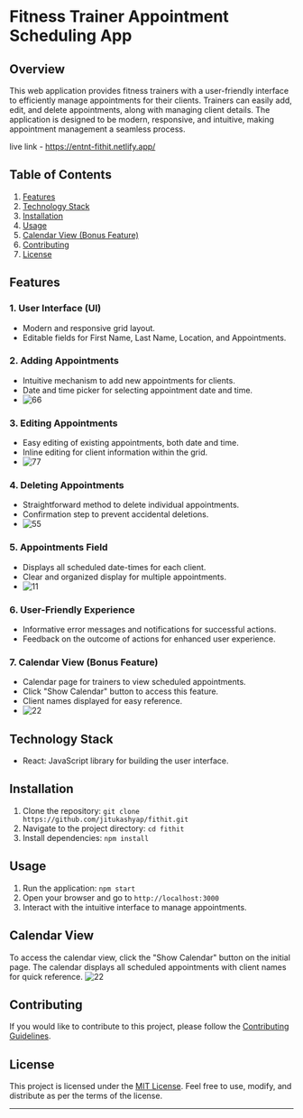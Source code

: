 # Fitness Trainer Appointment Scheduling App

## Overview

This web application provides fitness trainers with a user-friendly interface to efficiently manage appointments for their clients. Trainers can easily add, edit, and delete appointments, along with managing client details. The application is designed to be modern, responsive, and intuitive, making appointment management a seamless process.

live link - https://entnt-fithit.netlify.app/

## Table of Contents

1. [Features](#features)
2. [Technology Stack](#technology-stack)
3. [Installation](#installation)
4. [Usage](#usage)
5. [Calendar View (Bonus Feature)](#calendar-view)
6. [Contributing](#contributing)
7. [License](#license)

## Features

### 1. User Interface (UI)

- Modern and responsive grid layout.
- Editable fields for First Name, Last Name, Location, and Appointments.

### 2. Adding Appointments

- Intuitive mechanism to add new appointments for clients.
- Date and time picker for selecting appointment date and time.
- ![66](https://github.com/jitukashyap/fithit/assets/77844276/44e08643-1b0c-478c-970c-dc9443fa5947)


### 3. Editing Appointments

- Easy editing of existing appointments, both date and time.
- Inline editing for client information within the grid.
- ![77](https://github.com/jitukashyap/fithit/assets/77844276/155da38a-936f-4e22-88bb-455b88beed95)


### 4. Deleting Appointments

- Straightforward method to delete individual appointments.
- Confirmation step to prevent accidental deletions.
- ![55](https://github.com/jitukashyap/fithit/assets/77844276/b14891eb-6cef-4249-956b-b3cf495c6e42)


### 5. Appointments Field

- Displays all scheduled date-times for each client.
- Clear and organized display for multiple appointments.
- ![11](https://github.com/jitukashyap/fithit/assets/77844276/082a0a15-60b1-4987-bf34-4ed8336598ee)


### 6. User-Friendly Experience

- Informative error messages and notifications for successful actions.
- Feedback on the outcome of actions for enhanced user experience.

### 7. Calendar View (Bonus Feature)

- Calendar page for trainers to view scheduled appointments.
- Click "Show Calendar" button to access this feature.
- Client names displayed for easy reference.
- ![22](https://github.com/jitukashyap/fithit/assets/77844276/105e4bb0-0ac0-45c3-844c-d37130abf5c0)


## Technology Stack

- React: JavaScript library for building the user interface.


## Installation

1. Clone the repository: `git clone https://github.com/jitukashyap/fithit.git`
2. Navigate to the project directory: `cd fithit`
3. Install dependencies: `npm install`

## Usage

1. Run the application: `npm start`
2. Open your browser and go to `http://localhost:3000`
3. Interact with the intuitive interface to manage appointments.



## Calendar View

To access the calendar view, click the "Show Calendar" button on the initial page. The calendar displays all scheduled appointments with client names for quick reference.
![22](https://github.com/jitukashyap/fithit/assets/77844276/50bf45b4-6987-431a-9c13-a9eaa0a9a641)


## Contributing

If you would like to contribute to this project, please follow the [Contributing Guidelines](CONTRIBUTING.md).

## License

This project is licensed under the [MIT License](LICENSE). Feel free to use, modify, and distribute as per the terms of the license.

---

